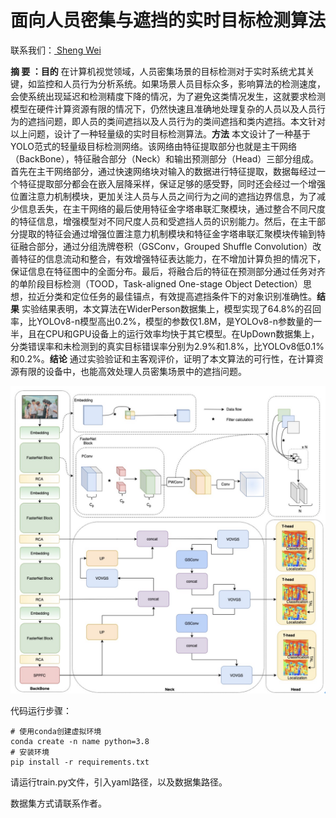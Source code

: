 # 面向人员密集与遮挡的实时目标检测算法

 联系我们：<a href="mailto:2629682663@qq.com"> Sheng Wei</a>

**摘 要 ：目的** 在计算机视觉领域，人员密集场景的目标检测对于实时系统尤其关键，如监控和人员行为分析系统。如果场景人员目标众多，影响算法的检测速度，会使系统出现延迟和检测精度下降的情况，为了避免这类情况发生，这就要求检测模型在硬件计算资源有限的情况下，仍然快速且准确地处理复杂的人员以及人员行为的遮挡问题，即人员的类间遮挡以及人员行为的类间遮挡和类内遮挡。本文针对以上问题，设计了一种轻量级的实时目标检测算法。**方法** 本文设计了一种基于YOLO范式的轻量级目标检测网络。该网络由特征提取部分也就是主干网络（BackBone），特征融合部分（Neck）和输出预测部分（Head）三部分组成。首先在主干网络部分，通过快速网络块对输入的数据进行特征提取，数据每经过一个特征提取部分都会在嵌入层降采样，保证足够的感受野，同时还会经过一个增强位置注意力机制模块，更加关注人员与人员之间行为之间的遮挡边界信息，为了减少信息丢失，在主干网络的最后使用特征金字塔串联汇聚模块，通过整合不同尺度的特征信息，增强模型对不同尺度人员和受遮挡人员的识别能力。然后，在主干部分提取的特征会通过增强位置注意力机制模块和特征金字塔串联汇聚模块传输到特征融合部分，通过分组洗牌卷积（GSConv，Grouped Shuffle Convolution）改善特征的信息流动和整合，有效增强特征表达能力，在不增加计算负担的情况下，保证信息在特征图中的全面分布。最后，将融合后的特征在预测部分通过任务对齐的单阶段目标检测（TOOD，Task-aligned One-stage Object Detection）思想，拉近分类和定位任务的最佳锚点，有效提高遮挡条件下的对象识别准确性。**结果** 实验结果表明，本文算法在WiderPerson数据集上，模型实现了64.8%的召回率，比YOLOv8-n模型高出0.2%，模型的参数仅1.8M，是YOLOv8-n参数量的一半，且在CPU和GPU设备上的运行效率均快于其它模型。在UpDown数据集上，分类错误率和未检测到的真实目标错误率分别为2.9%和1.8%，比YOLOv8低0.1%和0.2%。**结论** 通过实验验证和主客观评价，证明了本文算法的可行性，在计算资源有限的设备中，也能高效处理人员密集场景中的遮挡问题。

<img src="./image/jiegou.jpg" alt="图片alt" title="图片title">

代码运行步骤：

~~~shell
# 使用conda创建虚拟环境
conda create -n name python=3.8
# 安装环境
pip install -r requirements.txt
~~~

请运行train.py文件，引入yaml路径，以及数据集路径。

数据集方式请联系作者。

